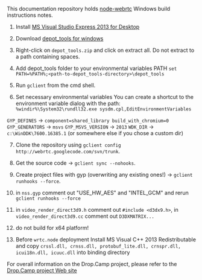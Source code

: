 This documentation repository holds [node-webrtc](https://github.com/js-platform/node-webrtc) Windows build instructions notes.

1. Install [MS Visual Studio Express 2013 for Desktop](http://www.visualstudio.com/downloads/download-visual-studio-vs#d-express-windows-desktop)

2. Download [depot_tools for windows](https://src.chromium.org/svn/trunk/tools/depot_tools.zip)

3. Right-click on `depot_tools.zip` and click on extract all.
   Do not extract to a path containing spaces.
   
4. Add depot_tools folder to your environmental variables PATH
   `set PATH=%PATH%;<path-to-depot_tools-directory>\depot_tools`

5. Run `gclient` from the cmd shell.

6. Set necessary environmental variables
   You can create a shortcut to the environment variable dialog with the path: `%windir%\System32\rundll32.exe sysdm.cpl,EditEnvironmentVariables`

`GYP_DEFINES` -> `component=shared_library build_with_chromium=0`
`GYP_GENERATORS` -> `msvs`
`GYP_MSVS_VERSION` -> `2013`
`WDK_DIR` -> `c:\WinDDK\7600.16385.1` (or somewhere else if you chose a custom dir)

7. Clone the repository using `gclient config http://webrtc.googlecode.com/svn/trunk`.

8. Get the source code -> `gclient sync --nohooks`.

9. Create project files with gyp (overwriting any existing ones!) -> `gclient runhooks --force`.

10. in `nss.gyp` comment out "USE_HW_AES" and "INTEL_GCM" and rerun `gclient runhooks --force`

11. in `video_render_direct3d9.h` comment out `#include <d3dx9.h>`, in `video_render_direct3d9.cc` comment out `D3DXMATRIX...`

12. do not build for x64 platform!

13. Before `wrtc.node` deployment Install MS Visual C++ 2013 Redistributable and copy `crssl.dll, crnss.dll, protobuf_lite.dll, crnspr.dll, icui18n.dll, icuuc.dll` into binding directory


For overall information on the Drop.Camp project, please refer to the [Drop.Camp project Web site](https://github.com/igi64/Drop.Camp)

